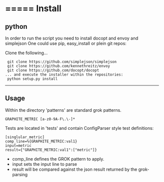 =====
Install
=====
python
--------

In order to run the script you need to install docopt and envoy and simplejson
One could use pip, <pkg-manager> easy_install or plein git repos:

Clone the following...
```
 git clone https://github.com/simplejson/simplejson
 git clone https://github.com/kennethreitz/envoy
 git clone https://github.com/docopt/docopt
... and execute the installer within the repositories:
 python setup.py install
```

--------
Usage
--------

Within the directory 'patterns' are standard grok patterns.

```
GRAPHITE_METRIC [a-z0-9A-F\.\-]*
```

Tests are located in 'tests' and contain ConfigParser style test definitions:

```
[singlular_metric]
comp_line=%{GRAPHITE_METRIC:val1}
input=metric
result={"GRAPHITE_METRIC:val1":["metric"]}
```

- comp_line defines the GROK pattern to apply.
- input sets the input line to parse
- result will be compared against the json result returned by the grok-parsing
